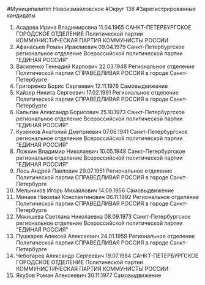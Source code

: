 #Муниципалитет
Новоизмайловское
#Округ
138
#Зарегистрированные кандидаты
1. Асадова Ирина Владимировна 11.04.1965
САНКТ-ПЕТЕРБУРГСКОЕ ГОРОДСКОЕ ОТДЕЛЕНИЕ Политической партии КОММУНИСТИЧЕСКАЯ ПАРТИЯ КОММУНИСТЫ РОССИИ
2. Афанасьев Роман Ираклиевич 09.04.1979
Санкт-Петербургское региональное отделение Всероссийской политической партии "ЕДИНАЯ РОССИЯ"
3. Василенко Геннадий Карпович 22.03.1948
Региональное отделение Политической партии СПРАВЕДЛИВАЯ РОССИЯ в городе Санкт-Петербурге
4. Григоренко Борис Сергеевич 12.11.1976
Самовыдвижение
5. Кайзер Никита Сергеевич 17.02.1991
Региональное отделение Политической партии СПРАВЕДЛИВАЯ РОССИЯ в городе Санкт-Петербурге
6. Калыгин Александр Борисович 25.10.1973
Санкт-Петербургское региональное отделение Всероссийской политической партии "ЕДИНАЯ РОССИЯ"
7. Кузенков Анатолий Дмитриевич 07.06.1941
Санкт-Петербургское региональное отделение Всероссийской политической партии "ЕДИНАЯ РОССИЯ"
8. Ложкин Владимир Николаевич 10.05.1948
Санкт-Петербургское региональное отделение Всероссийской политической партии "ЕДИНАЯ РОССИЯ"
9. Лось Андрей Павлович 29.07.1951
Региональное отделение Политической партии СПРАВЕДЛИВАЯ РОССИЯ в городе Санкт-Петербурге
10. Мельников Игорь Михайлович 14.09.1956
Самовыдвижение
11. Минаев Николай Константинович 06.11.1992
Региональное отделение Политической партии СПРАВЕДЛИВАЯ РОССИЯ в городе Санкт-Петербурге
12. Мякишева Светлана Николаевна 08.09.1973
Санкт-Петербургское региональное отделение Всероссийской политической партии "ЕДИНАЯ РОССИЯ"
13. Пушкарев Алексей Алексеевич 24.01.1959
Региональное отделение Политической партии СПРАВЕДЛИВАЯ РОССИЯ в городе Санкт-Петербурге
14. Чеботарев Александр Сергеевич 19.07.1984
САНКТ-ПЕТЕРБУРГСКОЕ ГОРОДСКОЕ ОТДЕЛЕНИЕ Политической партии КОММУНИСТИЧЕСКАЯ ПАРТИЯ КОММУНИСТЫ РОССИИ
15. Якубов Роман Алексеевич 30.11.1977
Самовыдвижение
